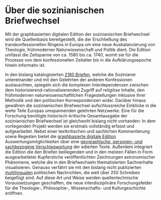 # Über die sozinianischen Briefwechsel

Mit der graphbasierten digitalen Edition der sozinianischen Briefwechsel
wird die Quellenbasis bereitgestellt, die der Erschließung des
transkonfessionellen Ringens in Europa um eine neue Ausbalancierung von
Theologie, frühmoderner Naturwissenschaft und Politik dient. Die Edition
umfasst die Zeitspanne von ca. 1580 bis ca. 1740, womit sie für die
Prozesse von dem konfessionellen Zeitalter bis in die Aufklärungsepoche
hinein informativ ist.

In den bislang katalogisierten [2180 Briefen](/collection), welche die Sozinianer
untereinander und mit den Gelehrten der anderen Konfessionen
austauschten, spiegeln sich die komplexen Interdependenzen zwischen dem
historisierend-rationalisierenden Zugriff auf religiöse Inhalte, den
frühmodernen naturwissenschaftlichen Fragestellungen inklusive ihrer
Methodik und den politischen Korrespondenzen wider. Darüber hinaus
gewähren die sozinianischen Briefwechsel aufschlussreiche Einblicke in
die weite Teile Europas umspannenden gelehrten Netzwerke. Eine für die
Forschung benötigte historisch-kritische Gesamtausgabe der
sozinianischen Briefwechsel ist gleichwohl bislang nicht vorhanden: In
dem vorliegenden Projekt werden sie erstmals vollständig erfasst und
aufgearbeitet. Nebst einer textkritischen und sachlichen Kommentierung
sowie Regesten bietet die [graphbasierte digitale
Edition](/project/digital-methods)
Auswertungsmöglichkeiten über eine [geographische, personen- und
sachbezogene Verschlagwortung](/register)
der edierten Texte. Außerdem integriert die Edition die den Briefen
beiliegenden und in den meisten Fällen in Form ausgearbeiteter
Kupferstiche veröffentlichten Zeichnungen astronomischer Phänomene,
welche die in den Briefwechseln thematisierten Sachverhalte
visualisieren. Genauso verfährt sie mit den bislang nicht publizierten
[multilingualen](/project/guidelines) politischen
Nachrichten, die weit über 250 Schreiben beigefügt sind. Auf diese Art
und Weise werden quellentechnische Voraussetzungen geschaffen, die neue
interdisziplinäre Forschungsfelder für die Theologie-, Philosophie-,
Wissenschafts- und Kulturgeschichte eröffnen.
